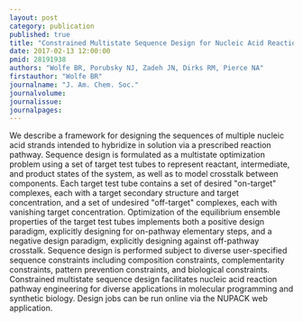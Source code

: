 ```yaml
---
layout: post
category: publication
published: true
title: "Constrained Multistate Sequence Design for Nucleic Acid Reaction Pathway Engineering."
date: 2017-02-13 12:00:00
pmid: 28191938
authors: "Wolfe BR, Porubsky NJ, Zadeh JN, Dirks RM, Pierce NA"
firstauthor: "Wolfe BR"
journalname: "J. Am. Chem. Soc."
journalvolume: 
journalissue: 
journalpages: 
---
```


We describe a framework for designing the sequences of multiple nucleic acid strands intended to hybridize in solution via a prescribed reaction pathway. Sequence design is formulated as a multistate optimization problem using a set of target test tubes to represent reactant, intermediate, and product states of the system, as well as to model crosstalk between components. Each target test tube contains a set of desired &quot;on-target&quot; complexes, each with a target secondary structure and target concentration, and a set of undesired &quot;off-target&quot; complexes, each with vanishing target concentration. Optimization of the equilibrium ensemble properties of the target test tubes implements both a positive design paradigm, explicitly designing for on-pathway elementary steps, and a negative design paradigm, explicitly designing against off-pathway crosstalk. Sequence design is performed subject to diverse user-specified sequence constraints including composition constraints, complementarity constraints, pattern prevention constraints, and biological constraints. Constrained multistate sequence design facilitates nucleic acid reaction pathway engineering for diverse applications in molecular programming and synthetic biology. Design jobs can be run online via the NUPACK web application.

